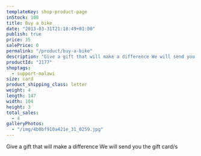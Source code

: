 ```yaml
---
templateKey: shop-product-page
inStock: 100
title: Buy a bike
date: "2013-03-31T21:18:49+01:00"
publish: true
price: 35
salePrice: 0
permalink: "/product/buy-a-bike"
description: "Give a gift that will make a difference We will send you the gift card/s"
productId: "2177"
shoptags:
  - support-malawi
size: card
product_shipping_class: letter
weight: 4
length: 147
width: 104
height: 3
total_sales:
  - 4
galleryPhotos:
  - "/img/4b0bf910a421e_31_0259.jpg"
---
```


Give a gift that will make a difference We will send you the gift card/s
